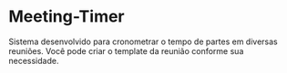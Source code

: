 # Meeting-Timer
Sistema desenvolvido para cronometrar o tempo de partes em diversas reuniões. Você pode criar o template da reunião conforme sua necessidade.
